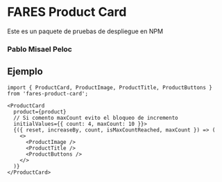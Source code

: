 # FARES Product Card

Este es un paquete de pruebas de despliegue en NPM

### Pablo Misael Peloc

## Ejemplo

```
import { ProductCard, ProductImage, ProductTitle, ProductButtons } from 'fares-product-card';
```

```
<ProductCard
  product={product}
  // Si comento maxCount evito el bloqueo de incremento
  initialValues={{ count: 4, maxCount: 10 }}>
  {({ reset, increaseBy, count, isMaxCountReached, maxCount }) => (
    <>
      <ProductImage />
      <ProductTitle />
      <ProductButtons />
    </>
  )}
</ProductCard>
```
